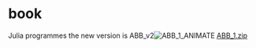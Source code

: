 # book
Julia programmes
the new version is ABB_v2![ABB_1_ANIMATE](https://user-images.githubusercontent.com/118428829/208287016-3aed2efb-a2e4-4c19-bcf0-8865bbebb761.gif)
[ABB_1.zip](https://github.com/Ul44rich/book/files/10253364/ABB_1.zip)
